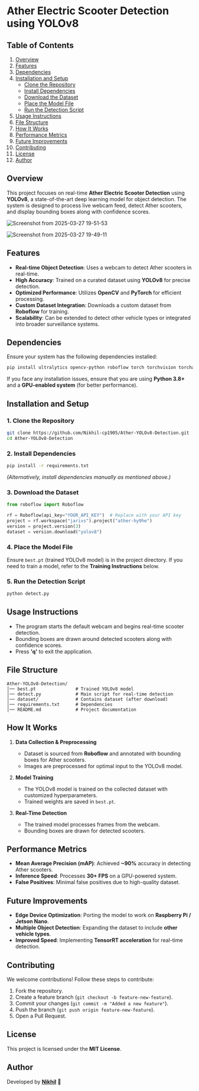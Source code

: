 # Ather Electric Scooter Detection using YOLOv8

## Table of Contents
1. [Overview](#overview)
2. [Features](#features)
3. [Dependencies](#dependencies)
4. [Installation and Setup](#installation-and-setup)
   - [Clone the Repository](#1-clone-the-repository)
   - [Install Dependencies](#2-install-dependencies)
   - [Download the Dataset](#3-download-the-dataset)
   - [Place the Model File](#4-place-the-model-file)
   - [Run the Detection Script](#5-run-the-detection-script)
5. [Usage Instructions](#usage-instructions)
6. [File Structure](#file-structure)
7. [How It Works](#how-it-works)
8. [Performance Metrics](#performance-metrics)
9. [Future Improvements](#future-improvements)
10. [Contributing](#contributing)
11. [License](#license)
12. [Author](#author)

## Overview
This project focuses on real-time **Ather Electric Scooter Detection** using **YOLOv8**, a state-of-the-art deep learning model for object detection. The system is designed to process live webcam feed, detect Ather scooters, and display bounding boxes along with confidence scores.


![Screenshot from 2025-03-27 19-51-53](https://github.com/user-attachments/assets/9c2ed141-30dc-4140-8f2b-79db059c36ac)


![Screenshot from 2025-03-27 19-49-11](https://github.com/user-attachments/assets/83ee50a2-a565-461e-a68e-69df93d59ec5)

## Features

- **Real-time Object Detection**: Uses a webcam to detect Ather scooters in real-time.
- **High Accuracy**: Trained on a curated dataset using **YOLOv8** for precise detection.
- **Optimized Performance**: Utilizes **OpenCV** and **PyTorch** for efficient processing.
- **Custom Dataset Integration**: Downloads a custom dataset from **Roboflow** for training.
- **Scalability**: Can be extended to detect other vehicle types or integrated into broader surveillance systems.

## Dependencies
Ensure your system has the following dependencies installed:
```bash
pip install ultralytics opencv-python roboflow torch torchvision torchaudio numpy
```
If you face any installation issues, ensure that you are using **Python 3.8+** and a **GPU-enabled system** (for better performance).

## Installation and Setup

### 1. Clone the Repository
```bash
git clone https://github.com/Nikhil-cp1905/Ather-YOLOv8-Detection.git
cd Ather-YOLOv8-Detection
```

### 2. Install Dependencies
```bash
pip install -r requirements.txt
```
_(Alternatively, install dependencies manually as mentioned above.)_

### 3. Download the Dataset
```python
from roboflow import Roboflow

rf = Roboflow(api_key="YOUR_API_KEY")  # Replace with your API key
project = rf.workspace("jarivs").project("ather-hy9he")
version = project.version(3)
dataset = version.download("yolov8")
```

### 4. Place the Model File
Ensure `best.pt` (trained YOLOv8 model) is in the project directory. If you need to train a model, refer to the **Training Instructions** below.

### 5. Run the Detection Script
```bash
python detect.py
```

## Usage Instructions
- The program starts the default webcam and begins real-time scooter detection.
- Bounding boxes are drawn around detected scooters along with confidence scores.
- Press **'q'** to exit the application.

## File Structure
```
Ather-YOLOv8-Detection/
│── best.pt               # Trained YOLOv8 model
│── detect.py             # Main script for real-time detection
│── dataset/              # Contains dataset (after download)
│── requirements.txt      # Dependencies
│── README.md             # Project documentation
```

## How It Works
1. **Data Collection & Preprocessing**
   - Dataset is sourced from **Roboflow** and annotated with bounding boxes for Ather scooters.
   - Images are preprocessed for optimal input to the YOLOv8 model.

2. **Model Training**
   - The YOLOv8 model is trained on the collected dataset with customized hyperparameters.
   - Trained weights are saved in `best.pt`.

3. **Real-Time Detection**
   - The trained model processes frames from the webcam.
   - Bounding boxes are drawn for detected scooters.

## Performance Metrics
- **Mean Average Precision (mAP)**: Achieved **~90%** accuracy in detecting Ather scooters.
- **Inference Speed**: Processes **30+ FPS** on a GPU-powered system.
- **False Positives**: Minimal false positives due to high-quality dataset.

## Future Improvements
- **Edge Device Optimization**: Porting the model to work on **Raspberry Pi / Jetson Nano**.
- **Multiple Object Detection**: Expanding the dataset to include **other vehicle types**.
- **Improved Speed**: Implementing **TensorRT acceleration** for real-time detection.

## Contributing
We welcome contributions! Follow these steps to contribute:
1. Fork the repository.
2. Create a feature branch (`git checkout -b feature-new-feature`).
3. Commit your changes (`git commit -m "Added a new feature"`).
4. Push the branch (`git push origin feature-new-feature`).
5. Open a Pull Request.

## License
This project is licensed under the **MIT License**.

## Author
Developed by **[Nikhil](https://github.com/Nikhil-cp1905)** 🚀

